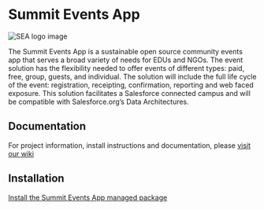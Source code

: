 # Summit Events App

![SEA logo image](https://github.com/SFDO-Community-Sprints/Summit-Events-App/blob/master/images/Summit%20Events%20App%20Badge%20fv.png)

The Summit Events App is a sustainable open source community events app that serves a broad variety of needs for EDUs and NGOs. The event solution has the flexibility needed to offer events of different types: paid, free, group, guests, and individual. The solution will include the full life cycle of the event: registration, receipting, confirmation, reporting and web faced exposure. This solution facilitates a Salesforce connected campus and will be compatible with Salesforce.org’s Data Architectures.

## Documentation

For project information, install instructions and documentation, please [visit our wiki](https://github.com/SFDO-Community/Summit-Events-App/wiki)

## Installation
[Install the Summit Events App managed package](https://install.salesforce.org/products/SummitEventsApp/latest)


